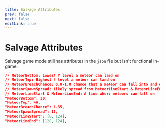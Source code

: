 ```yaml
---
title: Salvage Attributes
prev: false
next: false
editLink: true
---
```


# Salvage Attributes
Salvage game mode still has attributes in the `json` file but isn't functional in-game.

```json
// MeteorBottom: Lowest Y level a meteor can land on
// MeteorTop: Highest Y level a meteor can land on
// MeteorBreachChance: 0.0-1.0 chance that a meteor can fall into and destroy ground. Never goes below MeteorBottom
// MeteorSpawnSpread: Likely spread from MeteorLineStart & MeteorLineEnd
// MeteorLineStart & MeteorLineEnd: A line where meteors can fall on
"MeteorBottom": 30,
"MeteorTop": 40,
"MeteorBreachChance": 0.35,
"MeteorSpawnSpread": 10,
"MeteorLineStart": [0, 124],
"MeteorLineEnd": [128, 124],
```